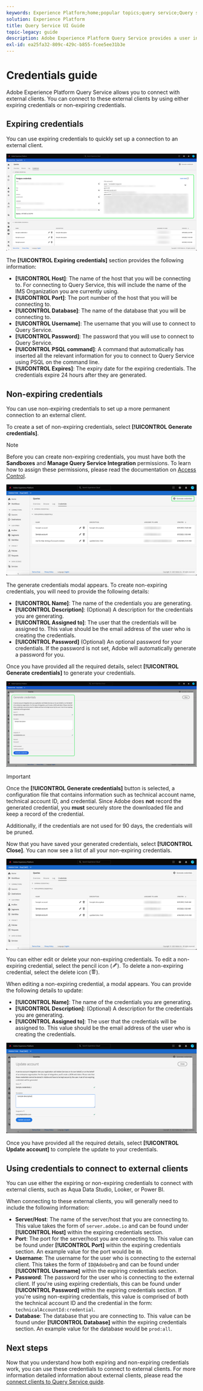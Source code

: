 ```yaml
---
keywords: Experience Platform;home;popular topics;query service;Query service;query;query editor;Query Editor;Query editor;
solution: Experience Platform
title: Query Service UI Guide
topic-legacy: guide
description: Adobe Experience Platform Query Service provides a user interface that can be used to write and execute queries, view previously executed queries, and access queries saved by users within your IMS Organization.
exl-id: ea25fa32-809c-429c-b855-fcee5ee31b3e
---
```

# Credentials guide

Adobe Experience Platform Query Service allows you to connect with external clients. You can connect to these external clients by using either expiring credentials or non-expiring credentials.

## Expiring credentials

You can use expiring credentials to quickly set up a connection to an external client.

![](../images/ui/credentials/expiring-credentials.png)

The **[!UICONTROL Expiring credentials]** section provides the following information:

- **[!UICONTROL Host]**: The name of the host that you will be connecting to. For connecting to Query Service, this will include the name of the IMS Organization you are currently using.
- **[!UICONTROL Port]**: The port number of the host that you will be connecting to.
- **[!UICONTROL Database]**: The name of the database that you will be connecting to.
- **[!UICONTROL Username]**: The username that you will use to connect to Query Service.
- **[!UICONTROL Password]**: The password that you will use to connect to Query Service.
- **[!UICONTROL PSQL command]**: A command that automatically has inserted all the relevant information for you to connect to Query Service using PSQL on the command line.
- **[!UICONTROL Expires]**: The expiry date for the expiring credentials. The credentials expire 24 hours after they are generated.

## Non-expiring credentials 

You can use non-expiring credentials to set up a more permanent connection to an external client.

To create a set of non-expiring credentials, select **[!UICONTROL Generate credentials]**.

>[!NOTE]
>
>Before you can create non-expiring credentials, you must have both the **Sandboxes** and **Manage Query Service Integration** permissions. To learn how to assign these permissions, please read the documentation on [Access Control](../../access-control/home.md).

![](../images/ui/credentials/generate-credentials.png)

The generate credentials modal appears. To create non-expiring credentials, you will need to provide the following details:

- **[!UICONTROL Name]**: The name of the credentials you are generating.
- **[!UICONTROL Description]**: (Optional) A description for the credentials you are generating.
- **[!UICONTROL Assigned to]**: The user that the credentials will be assigned to. This value should be the email address of the user who is creating the credentials.
- **[!UICONTROL Password]** (Optional) An optional password for your credentials. If the password is not set, Adobe will automatically generate a password for you. 

Once you have provided all the required details, select **[!UICONTROL Generate credentials]** to generate your credentials.

![](../images/ui/credentials/create-account.png)

>[!IMPORTANT]
>
>Once the **[!UICONTROL Generate credentials]** button is selected, a configuration file that contains information such as technical account name, technical account ID, and credential. Since Adobe does **not** record the generated credential, you **must** securely store the downloaded file and keep a record of the credential.
>
>Additionally, if the credentials are not used for 90 days, the credentials will be pruned.

Now that you have saved your generated credentials, select **[!UICONTROL Close]**. You can now see a list of all your non-expiring credentials.

![](../images/ui/credentials/list-credentials.png)

You can either edit or delete your non-expiring credentials. To edit a non-expiring credential, select the pencil icon (![](../images/ui/credentials/edit-icon.png)). To delete a non-expiring credential, select the delete icon (![](../images/ui/credentials/delete-icon.png)).

When editing a non-expiring credential, a modal appears. You can provide the following details to update:

- **[!UICONTROL Name]**: The name of the credentials you are generating.
- **[!UICONTROL Description]**: (Optional) A description for the credentials you are generating.
- **[!UICONTROL Assigned to]**: The user that the credentials will be assigned to. This value should be the email address of the user who is creating the credentials.

![](../images/ui/credentials/update-credentials.png)

Once you have provided all the required details, select **[!UICONTROL Update account]** to complete the update to your credentials.

## Using credentials to connect to external clients

You can use either the expiring or non-expiring credentials to connect with external clients, such as Aqua Data Studio, Looker, or Power BI. 

When connecting to these external clients, you will generally need to include the following information:

- **Server/Host**: The name of the server/host that you are connecting to. This value takes the form of `server.adobe.io` and can be found under **[!UICONTROL Host]** within the expiring credentials section.
- **Port**: The port for the server/host you are connecting to. This value can be found under **[!UICONTROL Port]** within the expiring credentials section. An example value for the port would be `80`.
- **Username**: The username for the user who is connecting to the external client. This takes the form of `ID@AdobeOrg` and can be found under **[!UICONTROL Username]** within the expiring credentials section.
- **Password**: The password for the user who is connecting to the external client. If you're using expiring credentials, this can be found under **[!UICONTROL Password]** within the expiring credentials section. If you're using non-expiring credentials, this value is comprised of both the technical account ID and the credential in the form: `technicalAccountId:credential`.
- **Database**: The database that you are connecting to. This value can be found under **[!UICONTROL Database]** within the expiring credentials section. An example value for the database would be `prod:all`.

## Next steps

Now that you understand how both expiring and non-expiring credentials work, you can use these credentials to connect to external clients. For more information detailed information about external clients, please read the [connect clients to Query Service guide](../clients/overview.md).
